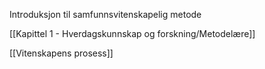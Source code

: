 Introduksjon til samfunnsvitenskapelig metode

[[Kapittel 1 - Hverdagskunnskap og forskning/Metodelære]]

[[Vitenskapens prosess]]
